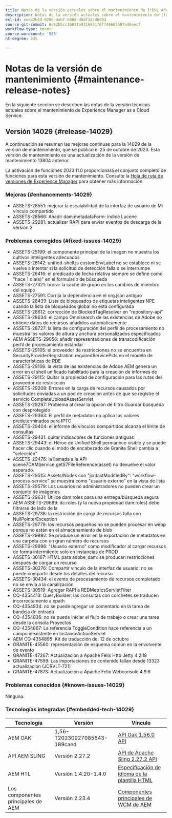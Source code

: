 ```yaml
---
title: Notas de la versión actuales sobre el mantenimiento de [!DNL Adobe Experience Manager] as a Cloud Service.
description: Notas de la versión actuales sobre el mantenimiento de [!DNL Adobe Experience Manager] as a Cloud Service.
exl-id: eee42b4d-9206-4ebf-b88d-d8df14c46094
source-git-commit: 6e82bbcc1b83fa9216831f6f746665507a46eec7
workflow-type: tm+mt
source-wordcount: '585'
ht-degree: 23%

---
```


# Notas de la versión de mantenimiento {#maintenance-release-notes}

En la siguiente sección se describen las notas de la versión técnicas actuales sobre el mantenimiento de Experience Manager as a Cloud Service.

## Versión 14029 {#release-14029}

A continuación se resumen las mejoras continuas para la 14029 de la versión de mantenimiento, que se publicó el 25 de octubre de 2023. Esta versión de mantenimiento es una actualización de la versión de mantenimiento 13804 anterior.

La activación de funciones 2023.11.0 proporcionará el conjunto completo de funciones para esta versión de mantenimiento. Consulte la [Hoja de ruta de versiones de Experience Manager](https://experienceleague.adobe.com/docs/experience-manager-release-information/aem-release-updates/update-releases-roadmap.html?lang=es) para obtener más información.

### Mejoras {#enhancements-14029}

* ASSETS-28551: mejorar la escalabilidad de la interfaz de usuario de Mi vínculo compartido
* ASSETS-28566: Añadir dam:metadataForm: índice Lucene
* ASSETS-29281: actualizar RAPI para enviar eventos de descarga de la versión 2

### Problemas corregidos {#fixed-issues-14029}

* ASSETS-25199: el componente principal de la imagen no muestra los cultivos inteligentes adecuados
* ASSETS-26142: unified-shell.js customEnvLabel no se establece ni se vuelve a intentar si la solicitud de detección falla o se interrumpe
* ASSETS-26416: el predicado de fecha relativa siempre se define como &quot;hace 1 día(s)&quot; en el formulario de búsqueda
* ASSETS-27321: borrar la caché de grupo en los cambios de miembro del equipo
* ASSETS-27591: Corrija la dependencia en el org.json antiguo
* ASSETS-28439: Lista de bloqueados de etiquetas inteligentes NPE cuando la lista de bloqueados global no está configurada
* ASSETS-28612: corrección de BlockedTagResolver en &quot;repository-api&quot;
* ASSETS-28634: el campo Omnisearch de las existencias de Adobe no obtiene datos de recursos añadidos automáticamente
* ASSETS-28727: la lista de configuración del perfil de procesamiento no muestra los valores de altura y anchura personalizados especificados
* AEM ASSETS-29056: añadir representaciones de transcodificación perfil de procesamiento estándar
* ASSETS-29105: el proveedor de restricciones no se encuentra en SecurityProviderRegistration requiredServicePids en el modelo de características de RDE
* ASSETS-29106: la vista de las existencias de Adobe AEM genera un error en el shell unificado habilitado para la creación de informes de
* ASSETS-29115: Quitar la propiedad de configuración para las rutas del proveedor de restricción
* ASSETS-29208: Errores en la carga de recursos causados por solicitudes enviadas a un pod de creación antes de que se registre el servicio CompleteUploadAssetServlet
* ASSETS-29297: Problema al crear la opción de filtro Guardar búsqueda con desprotegido
* ASSETS-29363: El perfil de metadatos no aplica los valores predeterminados para IPTC
* ASSETS-29404: el informe de vínculos compartidos alcanza el límite de consultas
* ASSETS-29431: quitar indicadores de funciones antiguas
* ASSETS-29443: el Héroe de Unified Shell permanece visible y se puede hacer clic cuando el modo de encabezado de Granite Shell cambia a &quot;selección&quot;
* ASSETS-29476: la llamada a la API scene7DAMService.getS7FileReference(asset) no devuelve el valor esperado.
* ASSETS-29515: Assets/Nodes con &quot;jcr:lastModifiedBy&quot;: &quot;workflow-process-service&quot; se muestra como &quot;usuario externo&quot; en la vista de lista
* ASSETS-29579: Los usuarios no administradores no pueden crear un conjunto de imágenes
* ASSETS-29631: Utilice dam:roles para una entrega/búsqueda segura
* AEM ASSETS-29689: dc:roles (y la nueva propiedad dam:roles) debe filtrarse de lado de la
* ASSETS-29738: la restricción de carga de recursos falla con NullPointerException
* ASSETS-29779: los recursos pequeños no se pueden procesar en webp porque no están en el almacenamiento de blob
* ASSETS-29892: Se produce un error en la exportación de metadatos en una carpeta con un gran número de recursos
* ASSETS-29996: &quot;Usuario externo&quot; como modificador al cargar recursos de forma intermitente solo en instancias de PROD
* ASSETS-30167: HTML para adobe_dam: se producen restricciones después de cargar un recurso
* ASSETS-30276: Compartir vínculo de la interfaz de usuario: no se puede compartir desde los detalles del recurso
* ASSETS-30434: el evento de procesamiento de recursos completado no se envía a la canalización
* ASSETS-30519: Agregar RAPI a REDMetricsServletFilter
* CQ-4354413: QueryBuilder: las consultas con corchetes se traducen incorrectamente a xpath
* CQ-4354834: no se puede agregar un comentario en la tarea de bandeja de entrada
* CQ-4354836: no se puede iniciar el flujo de trabajo o crear una tarea desde la consola Proyectos
* CQ-4354867: La referencia ToggleCondition hace referencia a un campo inexistente en InstanceActionServlet
* AEM CQ-4354895: Kit de traducción de: 12 de octubre
* GRANITE-45560: representación de esquema común en la envolvente de evento
* GRANITE-47267: Actualización a Apache Felix Http Jetty 4.2.18
* GRANITE-47599: Las importaciones de contenido fallan desde 13323 actualización (JCRVLT-721)
* GRANITE-47873: Actualización a Apache Felix Webconsole 4.9.6

### Problemas conocidos {#known-issues-14029}

Ninguna.

### Tecnologías integradas {#embedded-tech-14029}

| Tecnología | Versión | Vínculo |
|---|---|---|
| AEM OAK | 1,56-T20230927085643-189caed | [API Oak 1.56.0 API](https://www.javadoc.io/doc/org.apache.jackrabbit/oak-api/1.56.0/index.html) |
| API AEM SLING | Versión 2.27.2 | [API de Apache Sling 2.27.2 API](https://www.javadoc.io/doc/org.apache.sling/org.apache.sling.api/latest/index.html) |
| AEM HTL | Versión 1.4.20-1.4.0 | [Especificación de idioma de la plantilla HTML](https://github.com/adobe/htl-spec) |
| Los componentes principales de AEM | Versión 2.23.4 | [Componentes principales de WCM de AEM](https://github.com/adobe/aem-core-wcm-components) |
